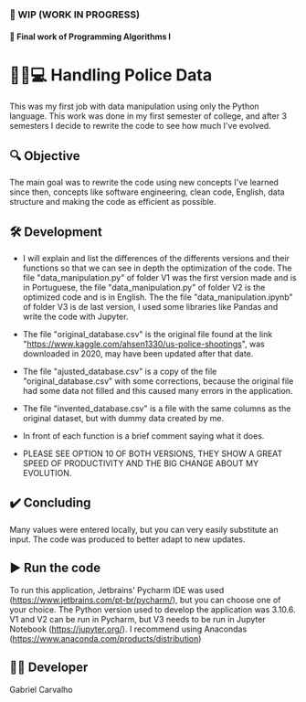 ### :construction:	WIP (WORK IN PROGRESS)
#### :orange_book: Final work of Programming Algorithms l
# :policeman::computer: Handling Police Data
This was my first job with data manipulation using only the Python language. This work was done in my first semester of college, and after 3 semesters I decide to rewrite the code to see how much I've evolved.

## :mag: Objective
The main goal was to rewrite the code using new concepts I've learned since then, concepts like software engineering, clean code, English, data structure and making the code as efficient as possible.

## :hammer_and_wrench: Development
 * I will explain and list the differences of the differents versions and their functions so that we can see in depth the optimization of the code.
The file "data_manipulation.py" of folder V1 was the first version made and is in Portuguese, the file "data_manipulation.py" of folder V2 is the optimized code   and is in English. The the file "data_manipulation.ipynb" of folder V3 is de last version, I used some libraries like Pandas and write the code with Jupyter.

 * The file "original_database.csv" is the original file found at the link "https://www.kaggle.com/ahsen1330/us-police-shootings", was downloaded in 2020, may have been updated after that date.

 * The file "ajusted_database.csv" is a copy of the file "original_database.csv" with some corrections, because the original file had some data not filled and this caused many errors in the application.

 * The file "invented_database.csv" is a file with the same columns as the original dataset, but with dummy data created by me.

 * In front of each function is a brief comment saying what it does.

 * PLEASE SEE OPTION 10 OF BOTH VERSIONS, THEY SHOW A GREAT SPEED OF PRODUCTIVITY AND THE BIG CHANGE ABOUT MY EVOLUTION.

## :heavy_check_mark: Concluding
Many values were entered locally, but you can very easily substitute an input.
The code was produced to better adapt to new updates.

## :arrow_forward: Run the code 
To run this application, Jetbrains' Pycharm IDE was used (https://www.jetbrains.com/pt-br/pycharm/), but you can choose one of your choice. 
The Python version used to develop the application was 3.10.6.
V1 and V2 can be run in Pycharm, but V3 needs to be run in Jupyter Notebook (https://jupyter.org/). I recommend using Anacondas (https://www.anaconda.com/products/distribution)

## :raising_hand_man: Developer

Gabriel Carvalho
